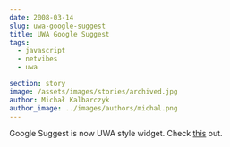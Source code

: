 ```yaml
---
date: 2008-03-14
slug: uwa-google-suggest
title: UWA Google Suggest
tags:
  - javascript
  - netvibes
  - uwa

section: story
image: /assets/images/stories/archived.jpg
author: Michał Kalbarczyk
author_image: ../images/authors/michal.png
---
```


Google Suggest is now UWA style widget. Check [this](http://eco.netvibes.com/widgets/110/google-suggest) out.
